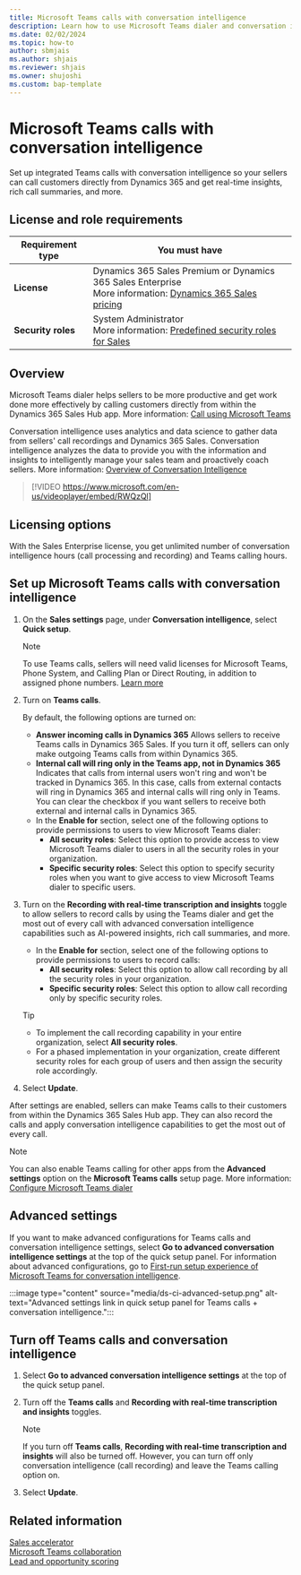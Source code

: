 ```yaml
---
title: Microsoft Teams calls with conversation intelligence
description: Learn how to use Microsoft Teams dialer and conversation intelligence with the Dynamics 365 Sales Enterprise license.
ms.date: 02/02/2024
ms.topic: how-to
author: sbmjais
ms.author: shjais
ms.reviewer: shjais 
ms.owner: shujoshi
ms.custom: bap-template
---
```


# Microsoft Teams calls with conversation intelligence

Set up integrated Teams calls with conversation intelligence so your sellers can call customers directly from Dynamics 365 and get real-time insights, rich call summaries, and more.

## License and role requirements

| Requirement type | You must have |
|-----------------------|---------|
| **License** | Dynamics 365 Sales Premium or Dynamics 365 Sales Enterprise <br>More information: [Dynamics 365 Sales pricing](https://dynamics.microsoft.com/sales/pricing/) |
| **Security roles** | System Administrator <br>  More information: [Predefined security roles for Sales](security-roles-for-sales.md)|

## Overview

Microsoft Teams dialer helps sellers to be more productive and get work done more effectively by calling customers directly from within the Dynamics 365 Sales Hub app. More information: [Call using Microsoft Teams](call-using-microsoft-teams.md)

Conversation intelligence uses analytics and data science to gather data from sellers' call recordings and Dynamics 365 Sales. Conversation intelligence analyzes the data to provide you with the information and insights to intelligently manage your sales team and proactively coach sellers. More information: [Overview of Conversation Intelligence](dynamics365-sales-insights-app.md)

> [!VIDEO https://www.microsoft.com/en-us/videoplayer/embed/RWQzQl]

## Licensing options

With the Sales Enterprise license, you get unlimited number of conversation intelligence hours (call processing and recording) and Teams calling hours.  

## Set up Microsoft Teams calls with conversation intelligence

1. On the **Sales settings** page, under **Conversation intelligence**, select **Quick setup**.

    > [!NOTE]
    > To use Teams calls, sellers will need valid licenses for Microsoft Teams, Phone System, and Calling Plan or Direct Routing, in addition to assigned phone numbers. [Learn more](https://go.microsoft.com/fwlink/?linkid=2180901)

2. Turn on **Teams calls**.  
    
    By default, the following options are turned on:
    - **Answer incoming calls in Dynamics 365**
        Allows sellers to receive Teams calls in Dynamics 365 Sales. If you turn it off, sellers can only make outgoing Teams calls from within Dynamics 365.
    - **Internal call will ring only in the Teams app, not in Dynamics 365**
        Indicates that calls from internal users won't ring and won't be tracked in Dynamics 365. In this case, calls from external contacts will ring in Dynamics 365 and internal calls will ring only in Teams. You can clear the checkbox if you want sellers to receive both external and internal calls in Dynamics 365.  
    - In the **Enable for** section, select one of the following options to provide permissions to users to view Microsoft Teams dialer:
        - **All security roles**: Select this option to provide access to view Microsoft Teams dialer to users in all the security roles in your organization.
        - **Specific security roles**: Select this option to specify security roles when you want to give access to view Microsoft Teams dialer to specific users.

3. Turn on the **Recording with real-time transcription and insights** toggle to allow sellers to record calls by using the Teams dialer and get the most out of every call with advanced conversation intelligence capabilities such as AI-powered insights, rich call summaries, and more.

    - In the **Enable for** section, select one of the following options to provide permissions to users to record calls:
        - **All security roles**: Select this option to allow call recording by all the security roles in your organization.
        - **Specific security roles**: Select this option to allow call recording only by specific security roles.
    
    > [!TIP]
    > - To implement the call recording capability in your entire organization, select **All security roles**.
    > - For a phased implementation in your organization, create different security roles for each group of users and then assign the security role accordingly.

4. Select **Update**.

After settings are enabled, sellers can make Teams calls to their customers from within the Dynamics 365 Sales Hub app. They can also record the calls and apply conversation intelligence capabilities to get the most out of every call.

> [!NOTE]
> You can also enable Teams calling for other apps from the **Advanced settings** option on the **Microsoft Teams calls** setup page. More information: [Configure Microsoft Teams dialer](configure-microsoft-teams-dialer.md)

## Advanced settings

If you want to make advanced configurations for Teams calls and conversation intelligence settings, select **Go to advanced conversation intelligence settings** at the top of the quick setup panel. For information about advanced configurations, go to [First-run setup experience of Microsoft Teams for conversation intelligence](fre-setup-ci-sales-app.md).

:::image type="content" source="media/ds-ci-advanced-setup.png" alt-text="Advanced settings link in quick setup panel for Teams calls + conversation intelligence.":::

## Turn off Teams calls and conversation intelligence

1. Select **Go to advanced conversation intelligence settings** at the top of the quick setup panel.

2. Turn off the **Teams calls** and **Recording with real-time transcription and insights** toggles.

    > [!NOTE]
    > If you turn off **Teams calls**, **Recording with real-time transcription and insights** will also be turned off. However, you can turn off only conversation intelligence (call recording) and leave the Teams calling option on.

3. Select **Update**.
 
## Related information

[Sales accelerator](digital-selling-sales-accelerator.md)   
[Microsoft Teams collaboration](digital-selling-teams-collab.md)       
[Lead and opportunity scoring](digital-selling-scoring.md)    
